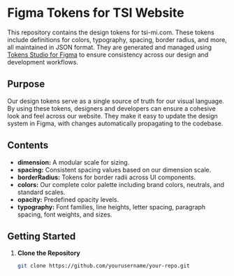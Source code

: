 # Figma Tokens for TSI Website

This repository contains the design tokens for tsi-mi.com. These tokens include definitions for colors, typography, spacing, border radius, and more, all maintained in JSON format. They are generated and managed using [Tokens Studio for Figma](https://www.figma.com/community/plugin/843461159747178978/tokens-studio-for-figma) to ensure consistency across our design and development workflows.

## Purpose

Our design tokens serve as a single source of truth for our visual language. By using these tokens, designers and developers can ensure a cohesive look and feel across our website. They make it easy to update the design system in Figma, with changes automatically propagating to the codebase.

## Contents

- **dimension:** A modular scale for sizing.
- **spacing:** Consistent spacing values based on our dimension scale.
- **borderRadius:** Tokens for border radii across UI components.
- **colors:** Our complete color palette including brand colors, neutrals, and standard scales.
- **opacity:** Predefined opacity levels.
- **typography:** Font families, line heights, letter spacing, paragraph spacing, font weights, and sizes.

## Getting Started

1. **Clone the Repository**
   ```bash
   git clone https://github.com/yourusername/your-repo.git
